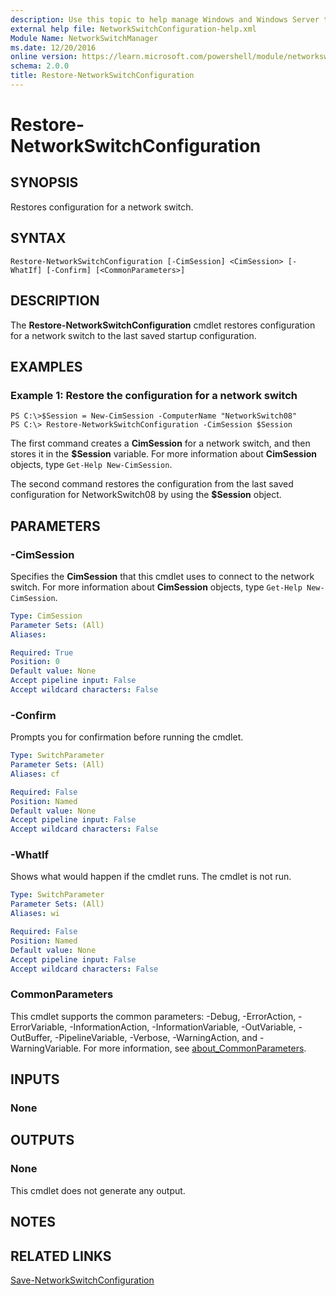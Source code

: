 ```yaml
---
description: Use this topic to help manage Windows and Windows Server technologies with Windows PowerShell.
external help file: NetworkSwitchConfiguration-help.xml
Module Name: NetworkSwitchManager
ms.date: 12/20/2016
online version: https://learn.microsoft.com/powershell/module/networkswitchmanager/restore-networkswitchconfiguration?view=windowsserver2019-ps&wt.mc_id=ps-gethelp
schema: 2.0.0
title: Restore-NetworkSwitchConfiguration
---
```


# Restore-NetworkSwitchConfiguration

## SYNOPSIS
Restores configuration for a network switch.

## SYNTAX

```
Restore-NetworkSwitchConfiguration [-CimSession] <CimSession> [-WhatIf] [-Confirm] [<CommonParameters>]
```

## DESCRIPTION
The **Restore-NetworkSwitchConfiguration** cmdlet restores configuration for a network switch to the last saved startup configuration.

## EXAMPLES

### Example 1: Restore the configuration for a network switch
```
PS C:\>$Session = New-CimSession -ComputerName "NetworkSwitch08"
PS C:\> Restore-NetworkSwitchConfiguration -CimSession $Session
```

The first command creates a **CimSession** for a network switch, and then stores it in the **$Session** variable.
For more information about **CimSession** objects, type `Get-Help New-CimSession`.

The second command restores the configuration from the last saved configuration for NetworkSwitch08 by using the **$Session** object.

## PARAMETERS

### -CimSession
Specifies the **CimSession** that this cmdlet uses to connect to the network switch.
For more information about **CimSession** objects, type `Get-Help New-CimSession`.

```yaml
Type: CimSession
Parameter Sets: (All)
Aliases: 

Required: True
Position: 0
Default value: None
Accept pipeline input: False
Accept wildcard characters: False
```

### -Confirm
Prompts you for confirmation before running the cmdlet.

```yaml
Type: SwitchParameter
Parameter Sets: (All)
Aliases: cf

Required: False
Position: Named
Default value: None
Accept pipeline input: False
Accept wildcard characters: False
```

### -WhatIf
Shows what would happen if the cmdlet runs. The cmdlet is not run.

```yaml
Type: SwitchParameter
Parameter Sets: (All)
Aliases: wi

Required: False
Position: Named
Default value: None
Accept pipeline input: False
Accept wildcard characters: False
```

### CommonParameters
This cmdlet supports the common parameters: -Debug, -ErrorAction, -ErrorVariable, -InformationAction, -InformationVariable, -OutVariable, -OutBuffer, -PipelineVariable, -Verbose, -WarningAction, and -WarningVariable. For more information, see [about_CommonParameters](https://go.microsoft.com/fwlink/?LinkID=113216).

## INPUTS

### None

## OUTPUTS

### None
This cmdlet does not generate any output.

## NOTES

## RELATED LINKS

[Save-NetworkSwitchConfiguration](./Save-NetworkSwitchConfiguration.md)


